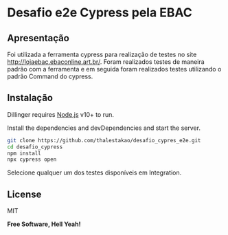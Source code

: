 # Desafio e2e Cypress pela EBAC


## Apresentação
Foi utilizada a ferramenta cypress para realização de testes no site http://lojaebac.ebaconline.art.br/.
Foram realizados testes de maneira padrão com a ferramenta e em seguida foram realizados testes utilizando o padrão Command do cypress.


## Instalação

Dillinger requires [Node.js](https://nodejs.org/) v10+ to run.

Install the dependencies and devDependencies and start the server.

```sh
git clone https://github.com/thalestakao/desafio_cypres_e2e.git
cd desafio_cypress
npm install
npx cypress open
```

Selecione qualquer um dos testes disponíveis em Integration.

## License

MIT

**Free Software, Hell Yeah!**

